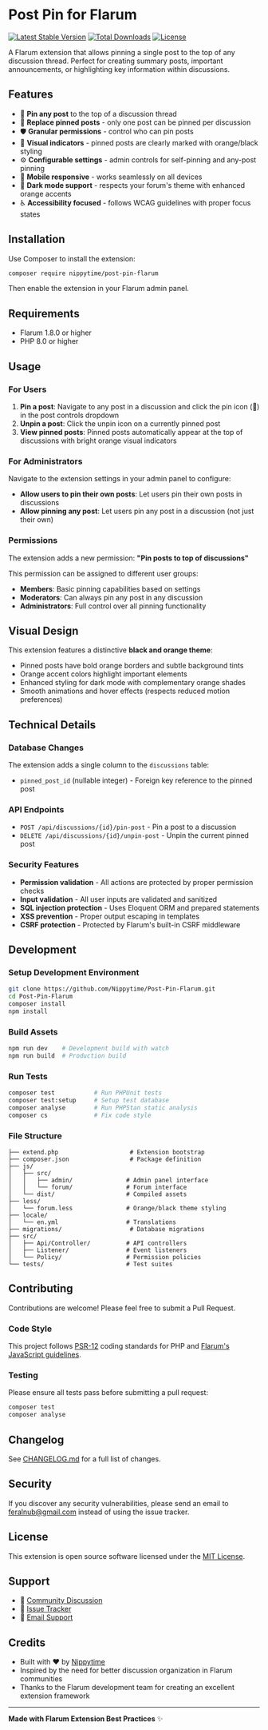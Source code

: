 # Post Pin for Flarum

[![Latest Stable Version](https://poser.pugx.org/nippytime/post-pin-flarum/v/stable)](https://packagist.org/packages/nippytime/post-pin-flarum)
[![Total Downloads](https://poser.pugx.org/nippytime/post-pin-flarum/downloads)](https://packagist.org/packages/nippytime/post-pin-flarum)
[![License](https://poser.pugx.org/nippytime/post-pin-flarum/license)](https://packagist.org/packages/nippytime/post-pin-flarum)

A Flarum extension that allows pinning a single post to the top of any discussion thread. Perfect for creating summary posts, important announcements, or highlighting key information within discussions.

## Features

- 📌 **Pin any post** to the top of a discussion thread
- 🔄 **Replace pinned posts** - only one post can be pinned per discussion
- 🛡️ **Granular permissions** - control who can pin posts
- 🎨 **Visual indicators** - pinned posts are clearly marked with orange/black styling
- ⚙️ **Configurable settings** - admin controls for self-pinning and any-post pinning
- 📱 **Mobile responsive** - works seamlessly on all devices
- 🌙 **Dark mode support** - respects your forum's theme with enhanced orange accents
- ♿ **Accessibility focused** - follows WCAG guidelines with proper focus states

## Installation

Use Composer to install the extension:

```bash
composer require nippytime/post-pin-flarum
```

Then enable the extension in your Flarum admin panel.

## Requirements

- Flarum 1.8.0 or higher
- PHP 8.0 or higher

## Usage

### For Users

1. **Pin a post**: Navigate to any post in a discussion and click the pin icon (📌) in the post controls dropdown
2. **Unpin a post**: Click the unpin icon on a currently pinned post
3. **View pinned posts**: Pinned posts automatically appear at the top of discussions with bright orange visual indicators

### For Administrators

Navigate to the extension settings in your admin panel to configure:

- **Allow users to pin their own posts**: Let users pin their own posts in discussions
- **Allow pinning any post**: Let users pin any post in a discussion (not just their own)

### Permissions

The extension adds a new permission: **"Pin posts to top of discussions"**

This permission can be assigned to different user groups:
- **Members**: Basic pinning capabilities based on settings
- **Moderators**: Can always pin any post in any discussion
- **Administrators**: Full control over all pinning functionality

## Visual Design

This extension features a distinctive **black and orange theme**:
- Pinned posts have bold orange borders and subtle background tints
- Orange accent colors highlight important elements
- Enhanced styling for dark mode with complementary orange shades
- Smooth animations and hover effects (respects reduced motion preferences)

## Technical Details

### Database Changes

The extension adds a single column to the `discussions` table:
- `pinned_post_id` (nullable integer) - Foreign key reference to the pinned post

### API Endpoints

- `POST /api/discussions/{id}/pin-post` - Pin a post to a discussion
- `DELETE /api/discussions/{id}/unpin-post` - Unpin the current pinned post

### Security Features

- **Permission validation** - All actions are protected by proper permission checks
- **Input validation** - All user inputs are validated and sanitized
- **SQL injection protection** - Uses Eloquent ORM and prepared statements
- **XSS prevention** - Proper output escaping in templates
- **CSRF protection** - Protected by Flarum's built-in CSRF middleware

## Development

### Setup Development Environment

```bash
git clone https://github.com/Nippytime/Post-Pin-Flarum.git
cd Post-Pin-Flarum
composer install
npm install
```

### Build Assets

```bash
npm run dev    # Development build with watch
npm run build  # Production build
```

### Run Tests

```bash
composer test           # Run PHPUnit tests
composer test:setup     # Setup test database
composer analyse        # Run PHPStan static analysis
composer cs             # Fix code style
```

### File Structure

```
├── extend.php                    # Extension bootstrap
├── composer.json                 # Package definition
├── js/
│   ├── src/
│   │   ├── admin/               # Admin panel interface
│   │   └── forum/               # Forum interface
│   └── dist/                    # Compiled assets
├── less/
│   └── forum.less               # Orange/black theme styling
├── locale/
│   └── en.yml                   # Translations
├── migrations/                   # Database migrations
├── src/
│   ├── Api/Controller/          # API controllers
│   ├── Listener/                # Event listeners
│   └── Policy/                  # Permission policies
└── tests/                       # Test suites
```

## Contributing

Contributions are welcome! Please feel free to submit a Pull Request.

### Code Style

This project follows [PSR-12](https://www.php-fig.org/psr/psr-12/) coding standards for PHP and [Flarum's JavaScript guidelines](https://docs.flarum.org/extend/frontend/#javascript-code-style).

### Testing

Please ensure all tests pass before submitting a pull request:

```bash
composer test
composer analyse
```

## Changelog

See [CHANGELOG.md](CHANGELOG.md) for a full list of changes.

## Security

If you discover any security vulnerabilities, please send an email to [feralnub@gmail.com](mailto:feralnub@gmail.com) instead of using the issue tracker.

## License

This extension is open source software licensed under the [MIT License](LICENSE).

## Support

- 💬 [Community Discussion](https://discuss.flarum.org/t/post-pin-extension)
- 🐛 [Issue Tracker](https://github.com/Nippytime/Post-Pin-Flarum/issues)
- 📧 [Email Support](mailto:feralnub@gmail.com)

## Credits

- Built with ❤️ by [Nippytime](https://github.com/Nippytime)
- Inspired by the need for better discussion organization in Flarum communities
- Thanks to the Flarum development team for creating an excellent extension framework

---

**Made with Flarum Extension Best Practices** ✨
